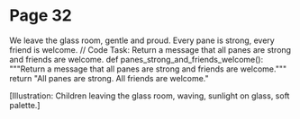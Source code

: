 ﻿# Page 32

We leave the glass room, gentle and proud.
Every pane is strong, every friend is welcome.
// Code Task: Return a message that all panes are strong and friends are welcome.
def panes_strong_and_friends_welcome():
	"""Return a message that all panes are strong and friends are welcome."""
	return "All panes are strong. All friends are welcome."


[Illustration: Children leaving the glass room, waving, sunlight on glass, soft palette.]
